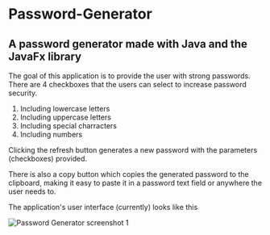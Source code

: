 # Password-Generator
## A password generator made with Java and the JavaFx library

The goal of this application is to provide the user with strong passwords. There are 4 checkboxes that the users can select to increase password security.

1. Including lowercase letters
2. Including uppercase letters
3. Including special charracters
4. Including numbers

Clicking the refresh button generates a new password with the parameters (checkboxes) provided.

There is also a copy button which copies the generated password to the clipboard, making it easy to paste it in a password text field or anywhere the user needs to.

The application's user interface (currently) looks like this

![Password Generator screenshot 1](https://user-images.githubusercontent.com/95366089/205283512-bfb958b4-c6db-440d-86d6-4ce2bfeb1179.png)
